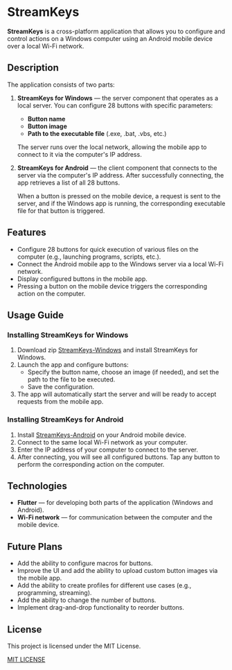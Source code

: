 # StreamKeys

**StreamKeys** is a cross-platform application that allows you to configure and control actions on a Windows computer using an Android mobile device over a local Wi-Fi network.

## Description

The application consists of two parts:
1. **StreamKeys for Windows** — the server component that operates as a local server. You can configure 28 buttons with specific parameters:
   - **Button name**
   - **Button image**
   - **Path to the executable file** (.exe, .bat, .vbs, etc.)
   
   The server runs over the local network, allowing the mobile app to connect to it via the computer's IP address.

2. **StreamKeys for Android** — the client component that connects to the server via the computer's IP address. After successfully connecting, the app retrieves a list of all 28 buttons.
   
   When a button is pressed on the mobile device, a request is sent to the server, and if the Windows app is running, the corresponding executable file for that button is triggered.

## Features

- Сonfigure 28 buttons for quick execution of various files on the computer (e.g., launching programs, scripts, etc.).
- Connect the Android mobile app to the Windows server via a local Wi-Fi network.
- Display configured buttons in the mobile app.
- Pressing a button on the mobile device triggers the corresponding action on the computer.

## Usage Guide

### Installing StreamKeys for Windows
1. Download zip [StreamKeys-Windows](https://github.com/yevheniy-hliebov/StreamKeys/releases/download/v1.0.0/StreamKeys-Windows.zip) and install StreamKeys for Windows.
2. Launch the app and configure buttons:
   - Specify the button name, choose an image (if needed), and set the path to the file to be executed.
   - Save the configuration.
3. The app will automatically start the server and will be ready to accept requests from the mobile app.

### Installing StreamKeys for Android
1. Install [StreamKeys-Android](https://github.com/yevheniy-hliebov/StreamKeys/releases/download/v1.0.0/StreamKeys-Android.apk) on your Android mobile device.
2. Connect to the same local Wi-Fi network as your computer.
3. Enter the IP address of your computer to connect to the server.
4. After connecting, you will see all configured buttons. Tap any button to perform the corresponding action on the computer.

## Technologies

- **Flutter** — for developing both parts of the application (Windows and Android).
- **Wi-Fi network** — for communication between the computer and the mobile device.

## Future Plans
- Add the ability to configure macros for buttons.
- Improve the UI and add the ability to upload custom button images via the mobile app.
- Add the ability to create profiles for different use cases (e.g., programming, streaming).
- Add the ability to change the number of buttons.
- Implement drag-and-drop functionality to reorder buttons.

## License
This project is licensed under the MIT License.  

[MIT LICENSE](https://github.com/yevheniy-hliebov/StreamKeys/blob/main/LICENSE.txt)
